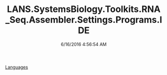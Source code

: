 ﻿---
title: LANS.SystemsBiology.Toolkits.RNA_Seq.Assembler.Settings.Programs.IDE
date: 6/16/2016 4:56:54 AM
---

[Languages](T-LANS.SystemsBiology.Toolkits.RNA_Seq.Assembler.Settings.Programs.IDE.Languages.html)
